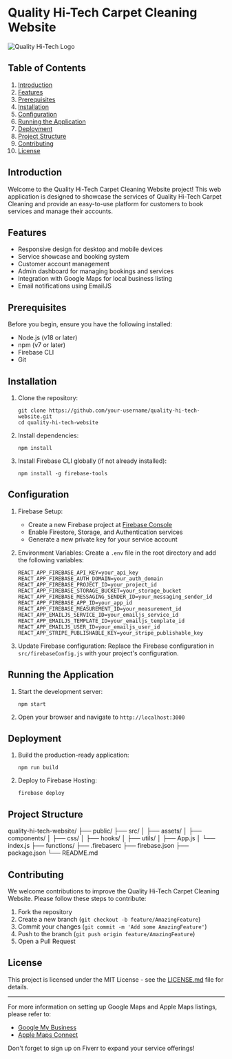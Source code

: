 # Quality Hi-Tech Carpet Cleaning Website

![Quality Hi-Tech Logo](path/to/logo.png)

## Table of Contents
1. [Introduction](#introduction)
2. [Features](#features)
3. [Prerequisites](#prerequisites)
4. [Installation](#installation)
5. [Configuration](#configuration)
6. [Running the Application](#running-the-application)
7. [Deployment](#deployment)
8. [Project Structure](#project-structure)
9. [Contributing](#contributing)
10. [License](#license)

## Introduction

Welcome to the Quality Hi-Tech Carpet Cleaning Website project! This web application is designed to showcase the services of Quality Hi-Tech Carpet Cleaning and provide an easy-to-use platform for customers to book services and manage their accounts.

## Features

- Responsive design for desktop and mobile devices
- Service showcase and booking system
- Customer account management
- Admin dashboard for managing bookings and services
- Integration with Google Maps for local business listing
- Email notifications using EmailJS

## Prerequisites

Before you begin, ensure you have the following installed:
- Node.js (v18 or later)
- npm (v7 or later)
- Firebase CLI
- Git

## Installation

1. Clone the repository:
   ```
   git clone https://github.com/your-username/quality-hi-tech-website.git
   cd quality-hi-tech-website
   ```

2. Install dependencies:
   ```
   npm install
   ```

3. Install Firebase CLI globally (if not already installed):
   ```
   npm install -g firebase-tools
   ```

## Configuration

1. Firebase Setup:
   - Create a new Firebase project at [Firebase Console](https://console.firebase.google.com/)
   - Enable Firestore, Storage, and Authentication services
   - Generate a new private key for your service account

2. Environment Variables:
   Create a `.env` file in the root directory and add the following variables:
   ```
   REACT_APP_FIREBASE_API_KEY=your_api_key
   REACT_APP_FIREBASE_AUTH_DOMAIN=your_auth_domain
   REACT_APP_FIREBASE_PROJECT_ID=your_project_id
   REACT_APP_FIREBASE_STORAGE_BUCKET=your_storage_bucket
   REACT_APP_FIREBASE_MESSAGING_SENDER_ID=your_messaging_sender_id
   REACT_APP_FIREBASE_APP_ID=your_app_id
   REACT_APP_FIREBASE_MEASUREMENT_ID=your_measurement_id
   REACT_APP_EMAILJS_SERVICE_ID=your_emailjs_service_id
   REACT_APP_EMAILJS_TEMPLATE_ID=your_emailjs_template_id
   REACT_APP_EMAILJS_USER_ID=your_emailjs_user_id
   REACT_APP_STRIPE_PUBLISHABLE_KEY=your_stripe_publishable_key
   ```

3. Update Firebase configuration:
   Replace the Firebase configuration in `src/firebaseConfig.js` with your project's configuration.

## Running the Application

1. Start the development server:
   ```
   npm start
   ```

2. Open your browser and navigate to `http://localhost:3000`

## Deployment

1. Build the production-ready application:
   ```
   npm run build
   ```

2. Deploy to Firebase Hosting:
   ```
   firebase deploy
   ```

## Project Structure

quality-hi-tech-website/
├── public/
├── src/
│ ├── assets/
│ ├── components/
│ ├── css/
│ ├── hooks/
│ ├── utils/
│ ├── App.js
│ └── index.js
├── functions/
├── .firebaserc
├── firebase.json
├── package.json
└── README.md


## Contributing

We welcome contributions to improve the Quality Hi-Tech Carpet Cleaning Website. Please follow these steps to contribute:

1. Fork the repository
2. Create a new branch (`git checkout -b feature/AmazingFeature`)
3. Commit your changes (`git commit -m 'Add some AmazingFeature'`)
4. Push to the branch (`git push origin feature/AmazingFeature`)
5. Open a Pull Request

## License

This project is licensed under the MIT License - see the [LICENSE.md](LICENSE.md) file for details.

---

For more information on setting up Google Maps and Apple Maps listings, please refer to:
- [Google My Business](https://www.google.com/business/)
- [Apple Maps Connect](https://mapsconnect.apple.com/)

Don't forget to sign up on Fiverr to expand your service offerings!